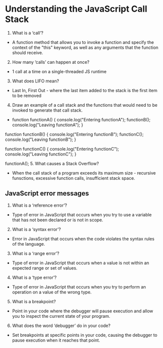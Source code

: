 # Understanding the JavaScript Call Stack
1. What is a ‘call’?
  - A function method that allows you to invoke a function and specify the context of the "this" keyword, as well as any arguments that the function should receive.
2. How many ‘calls’ can happen at once?
  - 1 call at a time on a single-threaded JS runtime
3. What does LIFO mean?
  - Last In, First Out - where the last item added to the stack is the first item to be removed
4. Draw an example of a call stack and the functions that would need to be invoked to generate that call stack.
  -  function functionA() {
  console.log("Entering functionA");
  functionB();
  console.log("Leaving functionA");
}

function functionB() {
  console.log("Entering functionB");
  functionC();
  console.log("Leaving functionB");
}

function functionC() {
  console.log("Entering functionC");
  console.log("Leaving functionC");
}

functionA();
5. What causes a Stack Overflow?
  - When the call stack of a program exceeds its maximum size - recursive funsctions, excessive function calls, insufficient stack space. 
## JavaScript error messages
1. What is a ‘reference error’?
  -  Type of error in JavaScript that occurs when you try to use a variable that has not been declared or is not in scope.
2. What is a ‘syntax error’?
  - Error in JavaScript that occurs when the code violates the syntax rules of the language.
3. What is a ‘range error’?
  - Type of error in JavaScript that occurs when a value is not within an expected range or set of values.
4. What is a ‘type error’?
  - Type of error in JavaScript that occurs when you try to perform an operation on a value of the wrong type.
5. What is a breakpoint?
  - Point in your code where the debugger will pause execution and allow you to inspect the current state of your program.
6. What does the word ‘debugger’ do in your code?
  - Set breakpoints at specific points in your code, causing the debugger to pause execution when it reaches that point.